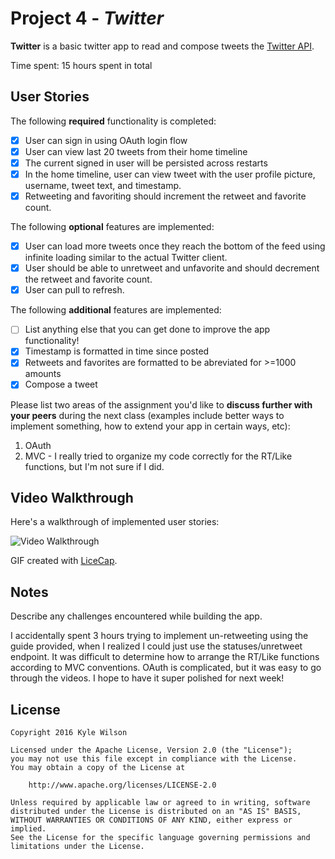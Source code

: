 # Project 4 - *Twitter*

**Twitter** is a basic twitter app to read and compose tweets the [Twitter API](https://apps.twitter.com/).

Time spent: 15 hours spent in total

## User Stories

The following **required** functionality is completed:

- [x] User can sign in using OAuth login flow
- [x] User can view last 20 tweets from their home timeline
- [x] The current signed in user will be persisted across restarts
- [x] In the home timeline, user can view tweet with the user profile picture, username, tweet text, and timestamp.
- [x] Retweeting and favoriting should increment the retweet and favorite count.

The following **optional** features are implemented:

- [x] User can load more tweets once they reach the bottom of the feed using infinite loading similar to the actual Twitter client.
- [x] User should be able to unretweet and unfavorite and should decrement the retweet and favorite count.
- [x] User can pull to refresh.

The following **additional** features are implemented:

- [ ] List anything else that you can get done to improve the app functionality!
- [x] Timestamp is formatted in time since posted
- [x] Retweets and favorites are formatted to be abreviated for >=1000 amounts
- [x] Compose a tweet

Please list two areas of the assignment you'd like to **discuss further with your peers** during the next class (examples include better ways to implement something, how to extend your app in certain ways, etc):

1. OAuth
2. MVC - I really tried to organize my code correctly for the RT/Like functions, but I'm not sure if I did.

## Video Walkthrough 

Here's a walkthrough of implemented user stories:

<img src='http://i.imgur.com/QNzciiB.gif' title='Video Walkthrough' width='' alt='Video Walkthrough' />

GIF created with [LiceCap](http://www.cockos.com/licecap/).

## Notes

Describe any challenges encountered while building the app.

I accidentally spent 3 hours trying to implement un-retweeting using the guide provided, when I realized I could just use the statuses/unretweet endpoint. It was difficult to determine how to arrange the RT/Like functions according to MVC conventions. OAuth is complicated, but it was easy to go through the videos. I hope to have it super polished for next week! 

## License

    Copyright 2016 Kyle Wilson

    Licensed under the Apache License, Version 2.0 (the "License");
    you may not use this file except in compliance with the License.
    You may obtain a copy of the License at

        http://www.apache.org/licenses/LICENSE-2.0

    Unless required by applicable law or agreed to in writing, software
    distributed under the License is distributed on an "AS IS" BASIS,
    WITHOUT WARRANTIES OR CONDITIONS OF ANY KIND, either express or implied.
    See the License for the specific language governing permissions and
    limitations under the License.
